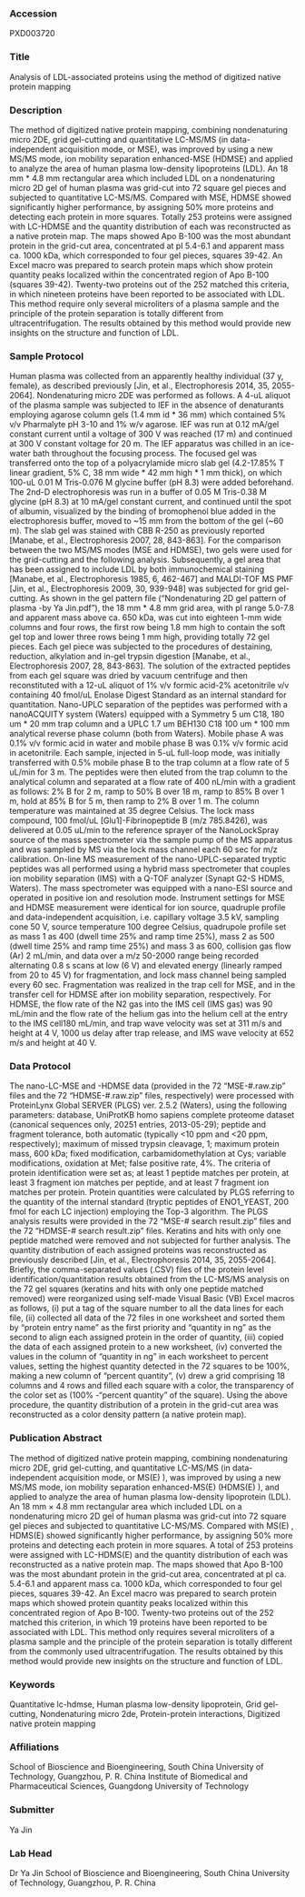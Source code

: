 ### Accession
PXD003720

### Title
Analysis of LDL-associated proteins using the method of digitized native protein mapping

### Description
The method of digitized native protein mapping, combining nondenaturing micro 2DE, grid gel-cutting and quantitative LC-MS/MS (in data-independent acquisition mode, or MSE), was improved by using a new MS/MS mode, ion mobility separation enhanced-MSE (HDMSE) and applied to analyze the area of human plasma low-density lipoproteins (LDL).  An 18 mm * 4.8 mm rectangular area which included LDL on a nondenaturing micro 2D gel of human plasma was grid-cut into 72 square gel pieces and subjected to quantitative LC-MS/MS.  Compared with MSE, HDMSE showed significantly higher performance, by assigning 50% more proteins and detecting each protein in more squares.  Totally 253 proteins were assigned with LC-HDMSE and the quantity distribution of each was reconstructed as a native protein map.  The maps showed Apo B-100 was the most abundant protein in the grid-cut area, concentrated at pI 5.4-6.1 and apparent mass ca. 1000 kDa, which corresponded to four gel pieces, squares 39-42.  An Excel macro was prepared to search protein maps which show protein quantity peaks localized within the concentrated region of Apo B-100 (squares 39-42).  Twenty-two proteins out of the 252 matched this criteria, in which nineteen proteins have been reported to be associated with LDL.  This method require only several microliters of a plasma sample and the principle of the protein separation is totally different from ultracentrifugation.  The results obtained by this method would provide new insights on the structure and function of LDL.

### Sample Protocol
Human plasma was collected from an apparently healthy individual (37 y, female), as described previously [Jin, et al., Electrophoresis 2014, 35, 2055-2064].  Nondenaturing micro 2DE was performed as follows.  A 4-uL aliquot of the plasma sample was subjected to IEF in the absence of denaturants employing agarose column gels (1.4 mm id * 36 mm) which contained 5% v/v Pharmalyte pH 3-10 and 1% w/v agarose.  IEF was run at 0.12 mA/gel constant current until a voltage of 300 V was reached (17 m) and continued at 300 V constant voltage for 20 m.  The IEF apparatus was chilled in an ice-water bath throughout the focusing process.  The focused gel was transferred onto the top of a polyacrylamide micro slab gel (4.2-17.85% T linear gradient, 5% C, 38 mm wide * 42 mm high * 1 mm thick), on which 100-uL 0.01 M Tris-0.076 M glycine buffer (pH 8.3) were added beforehand.  The 2nd-D electrophoresis was run in a buffer of 0.05 M Tris-0.38 M glycine (pH 8.3) at 10 mA/gel constant current, and continued until the spot of albumin, visualized by the binding of bromophenol blue added in the electrophoresis buffer, moved to ~15 mm from the bottom of the gel (~60 m).  The slab gel was stained with CBB R-250 as previously reported [Manabe, et al., Electrophoresis 2007, 28, 843-863].  For the comparison between the two MS/MS modes (MSE and HDMSE), two gels were used for the grid-cutting and the following analysis.  Subsequently, a gel area that has been assigned to include LDL by both immunochemical staining [Manabe, et al., Electrophoresis 1985, 6, 462-467] and MALDI-TOF MS PMF [Jin, et al., Electrophoresis 2009, 30, 939-948] was subjected for grid gel-cutting.  As shown in the gel pattern file (“Nondenaturing 2D gel pattern of plasma -by Ya Jin.pdf”), the 18 mm * 4.8 mm grid area, with pI range 5.0-7.8 and apparent mass above ca. 650 kDa, was cut into eighteen 1-mm wide columns and four rows, the first row being 1.8 mm high to contain the soft gel top and lower three rows being 1 mm high, providing totally 72 gel pieces.  Each gel piece was subjected to the procedures of destaining, reduction, alkylation and in-gel trypsin digestion [Manabe, et al., Electrophoresis 2007, 28, 843-863].  The solution of the extracted peptides from each gel square was dried by vacuum centrifuge and then reconstituted with a 12-uL aliquot of 1% v/v formic acid-2% acetonitrile v/v containing 40 fmol/uL Enolase Digest Standard as an internal standard for quantitation.  Nano-UPLC separation of the peptides was performed with a nanoACQUITY system (Waters) equipped with a Symmetry 5 um C18, 180 um * 20 mm trap column and a UPLC 1.7 um BEH130 C18 100 um * 100 mm analytical reverse phase column (both from Waters).  Mobile phase A was 0.1% v/v formic acid in water and mobile phase B was 0.1% v/v formic acid in acetonitrile.  Each sample, injected in 5-uL full-loop mode, was initially transferred with 0.5% mobile phase B to the trap column at a flow rate of 5 uL/min for 3 m.  The peptides were then eluted from the trap column to the analytical column and separated at a flow rate of 400 nL/min with a gradient as follows: 2% B for 2 m, ramp to 50% B over 18 m, ramp to 85% B over 1 m, hold at 85% B for 5 m, then ramp to 2% B over 1 m.  The column temperature was maintained at 35 degree Celsius.  The lock mass compound, 100 fmol/uL [Glu1]-Fibrinopeptide B (m/z 785.8426), was delivered at 0.05 uL/min to the reference sprayer of the NanoLockSpray source of the mass spectrometer via the sample pump of the MS apparatus and was sampled by MS via the lock mass channel each 60 sec for m/z calibration. On-line MS measurement of the nano-UPLC-separated tryptic peptides was all performed using a hybrid mass spectrometer that couples ion mobility separation (IMS) with a Q-TOF analyzer (Synapt G2-S HDMS, Waters).  The mass spectrometer was equipped with a nano-ESI source and operated in positive ion and resolution mode.  Instrument settings for MSE and HDMSE measurement were identical for ion source, quadruple profile and data-independent acquisition, i.e. capillary voltage 3.5 kV, sampling cone 50 V, source temperature 100 degree Celsius, quadrupole profile set as mass 1 as 400 (dwell time 25% and ramp time 25%), mass 2 as 500 (dwell time 25% and ramp time 25%) and mass 3 as 600, collision gas flow (Ar) 2 mL/min, and data over a m/z 50-2000 range being recorded alternating 0.8 s scans at low (6 V) and elevated energy (linearly ramped from 20 to 45 V) for fragmentation, and lock mass channel being sampled every 60 sec.  Fragmentation was realized in the trap cell for MSE, and in the transfer cell for HDMSE after ion mobility separation, respectively.  For HDMSE, the flow rate of the N2 gas into the IMS cell (IMS gas) was 90 mL/min and the flow rate of the helium gas into the helium cell at the entry to the IMS cell180 mL/min, and trap wave velocity was set at 311 m/s and height at 4 V, 1000 us delay after trap release, and IMS wave velocity at 652 m/s and height at 40 V.

### Data Protocol
The nano-LC-MSE and -HDMSE data (provided in the 72 “MSE-#.raw.zip” files and the 72 “HDMSE-#.raw.zip” files, respectively) were processed with ProteinLynx Global SERVER (PLGS) ver. 2.5.2 (Waters), using the following parameters: database, UniProtKB homo sapiens complete proteome dataset (canonical sequences only, 20251 entries, 2013-05-29); peptide and fragment tolerance, both automatic (typically <10 ppm and <20 ppm, respectively); maximum of missed trypsin cleavage, 1; maximum protein mass, 600 kDa; fixed modification, carbamidomethylation at Cys; variable modifications, oxidation at Met; false positive rate, 4%.  The criteria of protein identification were set as; at least 1 peptide matches per protein, at least 3 fragment ion matches per peptide, and at least 7 fragment ion matches per protein.  Protein quantities were calculated by PLGS referring to the quantity of the internal standard (tryptic peptides of ENO1_YEAST, 200 fmol for each LC injection) employing the Top-3 algorithm.  The PLGS analysis results were provided in the 72 “MSE-# search result.zip” files and the 72 “HDMSE-# search result.zip” files.  Keratins and hits with only one peptide matched were removed and not subjected for further analysis.  The quantity distribution of each assigned proteins was reconstructed as previously described [Jin, et al., Electrophoresis 2014, 35, 2055-2064]. Briefly, the comma-separated values (.CSV) files of the protein level identification/quantitation results obtained from the LC-MS/MS analysis on the 72 gel squares (keratins and hits with only one peptide matched removed) were reorganized using self-made Visual Basic (VB) Excel macros as follows, (i) put a tag of the square number to all the data lines for each file, (ii) collected all data of the 72 files in one worksheet and sorted them by “protein entry name” as the first priority and “quantity in ng” as the second to align each assigned protein in the order of quantity, (iii) copied the data of each assigned protein to a new worksheet, (iv) converted the values in the column of “quantity in ng” in each worksheet to percent values, setting the highest quantity detected in the 72 squares to be 100%, making a new column of “percent quantity”, (v) drew a grid comprising 18 columns and 4 rows and filled each square with a color, the transparency of the color set as (100% -“percent quantity” of the square).  Using the above procedure, the quantity distribution of a protein in the grid-cut area was reconstructed as a color density pattern (a native protein map).

### Publication Abstract
The method of digitized native protein mapping, combining nondenaturing micro 2DE, grid gel-cutting, and quantitative LC-MS/MS (in data-independent acquisition mode, or MS(E) ), was improved by using a new MS/MS mode, ion mobility separation enhanced-MS(E) (HDMS(E) ), and applied to analyze the area of human plasma low-density lipoprotein (LDL). An 18 mm &#xd7; 4.8 mm rectangular area which included LDL on a nondenaturing micro 2D gel of human plasma was grid-cut into 72 square gel pieces and subjected to quantitative LC-MS/MS. Compared with MS(E) , HDMS(E) showed significantly higher performance, by assigning 50% more proteins and detecting each protein in more squares. A total of 253 proteins were assigned with LC-HDMS(E) and the quantity distribution of each was reconstructed as a native protein map. The maps showed that Apo B-100 was the most abundant protein in the grid-cut area, concentrated at pI ca. 5.4-6.1 and apparent mass ca. 1000 kDa, which corresponded to four gel pieces, squares 39-42. An Excel macro was prepared to search protein maps which showed protein quantity peaks localized within this concentrated region of Apo B-100. Twenty-two proteins out of the 252 matched this criterion, in which 19 proteins have been reported to be associated with LDL. This method only requires several microliters of a plasma sample and the principle of the protein separation is totally different from the commonly used ultracentrifugation. The results obtained by this method would provide new insights on the structure and function of LDL.

### Keywords
Quantitative lc-hdmse, Human plasma low-density lipoprotein, Grid gel-cutting, Nondenaturing micro 2de, Protein-protein interactions, Digitized native protein mapping

### Affiliations
School of Bioscience and Bioengineering, South China University of Technology, Guangzhou, P. R. China
Institute of Biomedical and Pharmaceutical Sciences, Guangdong University of Technology

### Submitter
Ya Jin

### Lab Head
Dr Ya Jin
School of Bioscience and Bioengineering, South China University of Technology, Guangzhou, P. R. China



